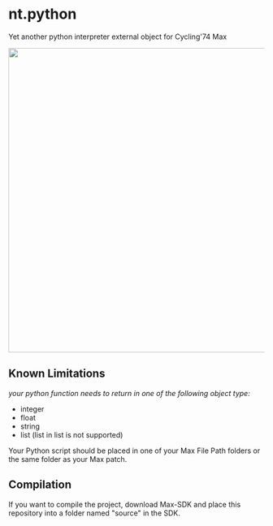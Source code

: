 # nt.python
Yet another python interpreter external object for Cycling'74 Max

<img src="https://github.com/naotokui/nt.python/blob/master/nt.python/help/ntpython_screen.png" width=600>



## Known Limitations 
*your python function needs to return in one of the following object type:*

- integer
- float
- string
- list (list in list is not supported)

Your Python script should be placed in one of your Max File Path folders or the same folder as your Max patch.  


## Compilation
If you want to compile the project, download Max-SDK and place this repository into a folder named "source" in the SDK. 
